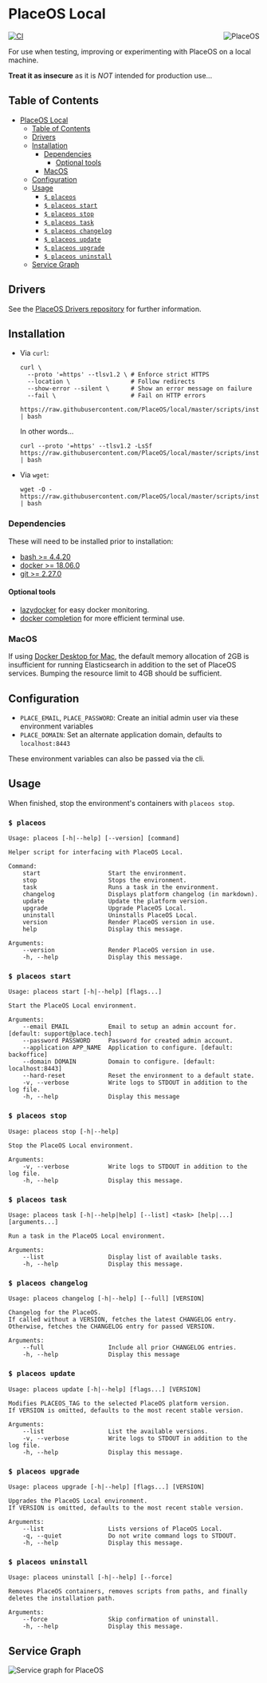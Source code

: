 # PlaceOS Local

<img align="right" src="https://github.com/placeos.png?size=200" alt="PlaceOS" />

[![CI](https://github.com/PlaceOS/local/actions/workflows/ci.yml/badge.svg)](https://github.com/PlaceOS/local/actions/workflows/ci.yml)

For use when testing, improving or experimenting with PlaceOS on a local machine.

**Treat it as insecure** as it is *NOT* intended for production use...

## Table of Contents

<!-- Generated with `mdtoc --inplace` -->
<!-- See https://github.com/kubernetes-sigs/mdtoc -->
<!-- toc -->
- [PlaceOS Local](#placeos-local)
  - [Table of Contents](#table-of-contents)
  - [Drivers](#drivers)
  - [Installation](#installation)
    - [Dependencies](#dependencies)
      - [Optional tools](#optional-tools)
    - [MacOS](#macos)
  - [Configuration](#configuration)
  - [Usage](#usage)
    - [`$ placeos`](#-placeos)
    - [`$ placeos start`](#-placeos-start)
    - [`$ placeos stop`](#-placeos-stop)
    - [`$ placeos task`](#-placeos-task)
    - [`$ placeos changelog`](#-placeos-changelog)
    - [`$ placeos update`](#-placeos-update)
    - [`$ placeos upgrade`](#-placeos-upgrade)
    - [`$ placeos uninstall`](#-placeos-uninstall)
  - [Service Graph](#service-graph)
<!-- /toc -->

## Drivers

See the [PlaceOS Drivers repository](https://github.com/PlaceOS/drivers) for further information.

## Installation

- Via `curl`:
  ```shell-session
  curl \
    --proto '=https' --tlsv1.2 \ # Enforce strict HTTPS
    --location \                 # Follow redirects
    --show-error --silent \      # Show an error message on failure
    --fail \                     # Fail on HTTP errors
    https://raw.githubusercontent.com/PlaceOS/local/master/scripts/install | bash
  ```

  In other words...

  ```shell-session
  curl --proto '=https' --tlsv1.2 -LsSf https://raw.githubusercontent.com/PlaceOS/local/master/scripts/install | bash
  ```

- Via `wget`:
  ```shell-session
  wget -O - https://raw.githubusercontent.com/PlaceOS/local/master/scripts/install | bash
  ```

### Dependencies

These will need to be installed prior to installation:

- [bash >= 4.4.20](https://www.gnu.org/software/bash)
- [docker >= 18.06.0](https://docs.docker.com/engine/install)
- [git >= 2.27.0](https://git-scm.com/book/en/v2/Getting-Started-Installing-Git)

#### Optional tools

- [lazydocker](https://github.com/jesseduffield/lazydocker) for easy docker monitoring.
- [docker completion](https://docs.docker.com/compose/completion/) for more efficient terminal use.

### MacOS

If using [Docker Desktop for Mac](https://docs.docker.com/desktop/mac/install/), the default memory allocation of 2GB is insufficient for
running Elasticsearch in addition to the set of PlaceOS services.
Bumping the resource limit to 4GB should be sufficient.

## Configuration

- `PLACE_EMAIL`, `PLACE_PASSWORD`: Create an initial admin user via these environment variables
- `PLACE_DOMAIN`: Set an alternate application domain, defaults to `localhost:8443`

These environment variables can also be passed via the cli.

## Usage

When finished, stop the environment's containers with `placeos stop`.

### `$ placeos`

```shell-session
Usage: placeos [-h|--help] [--version] [command]

Helper script for interfacing with PlaceOS Local.

Command:
    start                   Start the environment.
    stop                    Stops the environment.
    task                    Runs a task in the environment.
    changelog               Displays platform changelog (in markdown).
    update                  Update the platform version.
    upgrade                 Upgrade PlaceOS Local.
    uninstall               Uninstalls PlaceOS Local.
    version                 Render PlaceOS version in use.
    help                    Display this message.

Arguments:
    --version               Render PlaceOS version in use.
    -h, --help              Display this message.
```

### `$ placeos start`

```shell-session
Usage: placeos start [-h|--help] [flags...]

Start the PlaceOS Local environment.

Arguments:
    --email EMAIL           Email to setup an admin account for. [default: support@place.tech]
    --password PASSWORD     Password for created admin account.
    --application APP_NAME  Application to configure. [default: backoffice]
    --domain DOMAIN         Domain to configure. [default: localhost:8443]
    --hard-reset            Reset the environment to a default state.
    -v, --verbose           Write logs to STDOUT in addition to the log file.
    -h, --help              Display this message
```

### `$ placeos stop`

```shell-session
Usage: placeos stop [-h|--help]

Stop the PlaceOS Local environment.

Arguments:
    -v, --verbose           Write logs to STDOUT in addition to the log file.
    -h, --help              Display this message.
```

### `$ placeos task`

```shell-session
Usage: placeos task [-h|--help|help] [--list] <task> [help|...] [arguments...]

Run a task in the PlaceOS Local environment.

Arguments:
    --list                  Display list of available tasks.
    -h, --help              Display this message.
```

### `$ placeos changelog`

```shell-session
Usage: placeos changelog [-h|--help] [--full] [VERSION]

Changelog for the PlaceOS.
If called without a VERSION, fetches the latest CHANGELOG entry.
Otherwise, fetches the CHANGELOG entry for passed VERSION.

Arguments:
    --full                  Include all prior CHANGELOG entries.
    -h, --help              Display this message
```

### `$ placeos update`

```
Usage: placeos update [-h|--help] [flags...] [VERSION]

Modifies PLACEOS_TAG to the selected PlaceOS platform version.
If VERSION is omitted, defaults to the most recent stable version.

Arguments:
    --list                  List the available versions.
    -v, --verbose           Write logs to STDOUT in addition to the log file.
    -h, --help              Display this message.
```

### `$ placeos upgrade`

```
Usage: placeos upgrade [-h|--help] [flags...] [VERSION]

Upgrades the PlaceOS Local environment.
If VERSION is omitted, defaults to the most recent stable version.

Arguments:
    --list                  Lists versions of PlaceOS Local.
    -q, --quiet             Do not write command logs to STDOUT.
    -h, --help              Display this message.
```

### `$ placeos uninstall`

```shell-session
Usage: placeos uninstall [-h|--help] [--force]

Removes PlaceOS containers, removes scripts from paths, and finally deletes the installation path.

Arguments:
    --force                 Skip confirmation of uninstall.
    -h, --help              Display this message.
```

## Service Graph

![Service graph for PlaceOS](/images/service-graph.png)
